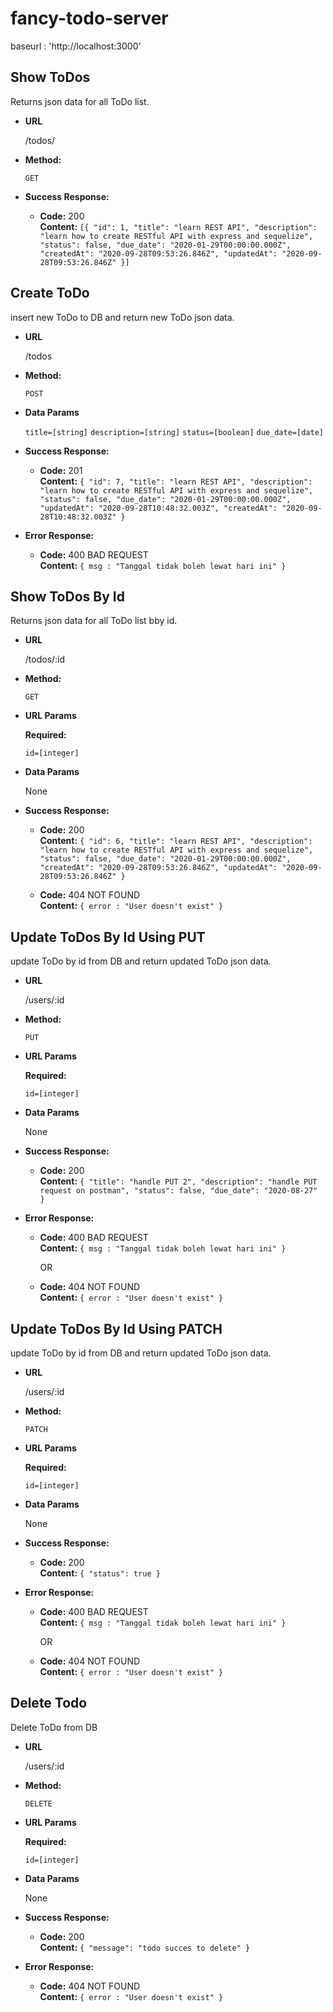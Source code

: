 # fancy-todo-server
baseurl : 'http://localhost:3000'

**Show ToDos**
----
  Returns json data for all ToDo list.

* **URL**

  /todos/

* **Method:**

  `GET`

* **Success Response:**

  * **Code:** 200 <br />
    **Content:** `[{
        "id": 1,
        "title": "learn REST API",
        "description": "learn how to create RESTful API with express and sequelize",
        "status": false,
        "due_date": "2020-01-29T00:00:00.000Z",
        "createdAt": "2020-09-28T09:53:26.846Z",
        "updatedAt": "2020-09-28T09:53:26.846Z"
    }]`


**Create ToDo**
----
  insert new ToDo to DB and return new ToDo json data.

* **URL**

  /todos

* **Method:**

  `POST`
  
* **Data Params**

  `title=[string]`
  `description=[string]`
  `status=[boolean]`
  `due_date=[date]`

* **Success Response:**

  * **Code:** 201 <br />
    **Content:** `{
    "id": 7,
    "title": "learn REST API",
    "description": "learn how to create RESTful API with express and sequelize",
    "status": false,
    "due_date": "2020-01-29T00:00:00.000Z",
    "updatedAt": "2020-09-28T10:48:32.003Z",
    "createdAt": "2020-09-28T10:48:32.003Z"
}`
 
* **Error Response:**

  * **Code:** 400 BAD REQUEST <br />
    **Content:** `{ msg : "Tanggal tidak boleh lewat hari ini" }`


**Show ToDos By Id**
----
  Returns json data for all ToDo list  bby id.

* **URL**

  /todos/:id

* **Method:**

  `GET`
  
*  **URL Params**

   **Required:**
 
   `id=[integer]`

* **Data Params**

  None

* **Success Response:**

  * **Code:** 200 <br />
    **Content:** `{
    "id": 6,
    "title": "learn REST API",
    "description": "learn how to create RESTful API with express and sequelize",
    "status": false,
    "due_date": "2020-01-29T00:00:00.000Z",
    "createdAt": "2020-09-28T09:53:26.846Z",
    "updatedAt": "2020-09-28T09:53:26.846Z"
}`


  * **Code:** 404 NOT FOUND <br />
    **Content:** `{ error : "User doesn't exist" }`



**Update ToDos By Id Using PUT**
----
  update ToDo by id from DB and return updated ToDo json data.

* **URL**

  /users/:id

* **Method:**

  `PUT`
  
*  **URL Params**

   **Required:**
 
   `id=[integer]`

* **Data Params**

  None

* **Success Response:**

  * **Code:** 200 <br />
    **Content:** `{
    "title": "handle PUT 2",
    "description": "handle PUT request on postman",
    "status": false,
    "due_date": "2020-08-27"
}`
 
* **Error Response:**

  * **Code:** 400 BAD REQUEST <br />
    **Content:** `{ msg : "Tanggal tidak boleh lewat hari ini" }`
        
    OR

  * **Code:** 404 NOT FOUND <br />
    **Content:** `{ error : "User doesn't exist" }`



**Update ToDos By Id Using PATCH**
----
  update ToDo by id from DB and return updated ToDo json data.

* **URL**

  /users/:id

* **Method:**

  `PATCH`
  
*  **URL Params**

   **Required:**
 
   `id=[integer]`

* **Data Params**

  None

* **Success Response:**

  * **Code:** 200 <br />
    **Content:** `{
    "status": true
}`
 
* **Error Response:**

  * **Code:** 400 BAD REQUEST <br />
    **Content:** `{ msg : "Tanggal tidak boleh lewat hari ini" }`
    
    OR

  * **Code:** 404 NOT FOUND <br />
    **Content:** `{ error : "User doesn't exist" }`


**Delete Todo**
----
  Delete ToDo from DB

* **URL**

  /users/:id

* **Method:**

  `DELETE`
  
*  **URL Params**

   **Required:**
 
   `id=[integer]`

* **Data Params**

  None

* **Success Response:**

  * **Code:** 200 <br />
    **Content:** `{
    "message": "todo succes to delete"
}`
 
* **Error Response:**

  * **Code:** 404 NOT FOUND <br />
    **Content:** `{ error : "User doesn't exist" }`
